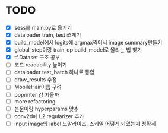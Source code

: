 # TODO

- [x] sess를 main.py로 옮기기
- [x] dataloader train, test 쪼개기
- [x] build_model에서 logits에 argmax찍어서 image summary만들기
- [x] global_step이랑 train_op build_model로 올리는 법 찾기
- [x] tf.Dataset 구조 공부
- [ ] 코드 readability 높이기
- [ ] dataloader test_batch 하나로 통합
- [ ] draw_results 수정
- [ ] MobileHair이름 구려
- [ ] ppprinter 걍 지울까
- [ ] more refactoring
- [ ] 논문이랑 hyperparams 맞추
- [ ] conv2d에 L2 regularizer 추가
- [ ] input image와 label 노말라이즈, 스케일 어떻게 되었는지 정확히 
